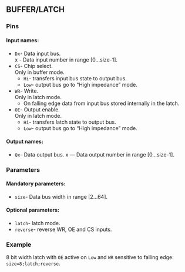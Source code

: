 ## BUFFER/LATCH

### Pins

#### Input names:

- `Dx`- Data input bus.  
  x - Data input number in range [0…size-1].
- `CS`- Chip select.   
  Only in buffer mode.
  - `Hi`- transfers input bus state to output bus.
  - `Low`- output bus go to “High impedance” mode.
- `WR`- Write.  
  Only in latch mode.
  - On falling edge data from input bus stored internally in the latch.
- `OE`- Output enable.  
  Only in latch mode.
  - `Hi`- transfers latch state to output bus.
  - `Low`- output bus go to “High impedance” mode.

#### Output names:

- `Qx`- Data output bus.
  x — Data output number in range [0…size-1].

### Parameters

#### Mandatory parameters:

- `size`- Data bus width in range [2…64].

#### Optional parameters:

- `latch`- latch mode.
- `reverse`- reverse WR, OE and CS inputs.

### Example

8 bit width latch with `OE` active on `Low` and `WR` sensitive to falling edge: `size=8;latch;reverse`.
